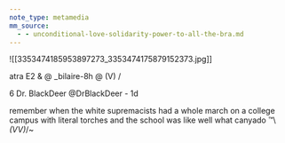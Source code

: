 ```yaml
---
note_type: metamedia
mm_source:
  - - unconditional-love-solidarity-power-to-all-the-bra.md
---
```


![[3353474185953897273_3353474175879152373.jpg]]

atra E2 & @ _bilaire-8h
@ (V)
/

6 Dr. BlackDeer @DrBlackDeer - 1d

remember when the white supremacists
had a whole march on a college campus
with literal torches and the school was like
well what canyado ™\ _(VV)_/~

